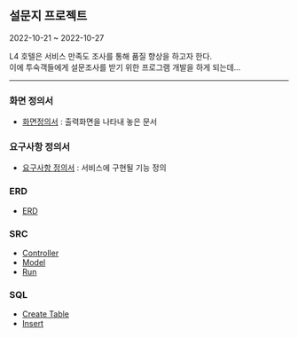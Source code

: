## 설문지 프로젝트
2022-10-21 ~ 2022-10-27

L4 호텔은 서비스 만족도 조사를 통해 품질 향상을 하고자 한다.  
이에 투숙객들에게 설문조사를 받기 위한 프로그램 개발을 하게 되는데...

---

### 화면 정의서
- [화면정의서](./Final/%ED%99%94%EB%A9%B4%EC%A0%95%EC%9D%98%EC%84%9C_%EC%96%B4_!%EA%B8%88%EC%A7%80%EC%A1%B0.pdf)  : 출력화면을 나타내 놓은 문서  

### 요구사항 정의서
- [요구사항 정의서](./Final/%EC%9A%94%EA%B5%AC%EC%82%AC%ED%95%AD%20%EC%A0%95%EC%9D%98%EC%84%9C_%EC%96%B4_!%EA%B8%88%EC%A7%80%EC%A1%B0%20.pdf)  :  서비스에 구현될 기능 정의

### ERD  
- [ERD](./Final/ERD_Final.png)  

### SRC  
- [Controller](./src/kh/survey/controller/Controller.java)  
- [Model](./src/kh/survey/model/Model.java)  
- [Run](./src/kh/survey/view/Run.java)  

### SQL
- [Create Table](./SQLs/Create.sql)  
- [Insert](./SQLs/Insert_data.sql)  

